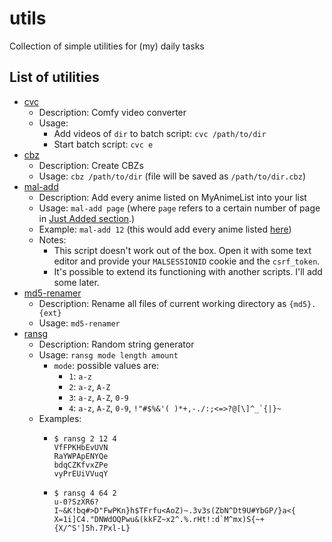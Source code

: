 # utils

Collection of simple utilities for (my) daily tasks

## List of utilities

- [cvc](https://raw.githubusercontent.com/nxnev/utils/master/bin/cvc)
  - Description: Comfy video converter
  - Usage:
    - Add videos of `dir` to batch script: `cvc /path/to/dir`
    - Start batch script: `cvc e`
- [cbz](https://raw.githubusercontent.com/nxnev/utils/master/bin/cbz)
  - Description: Create CBZs
  - Usage: `cbz /path/to/dir` (file will be saved as `/path/to/dir.cbz`)
- [mal-add](https://raw.githubusercontent.com/nxnev/utils/master/bin/mal-add)
  - Description: Add every anime listed on MyAnimeList into your list
  - Usage: `mal-add page` (where `page` refers to a certain number of page in [Just Added section](https://myanimelist.net/anime.php?o=9&c%5B0%5D=a&c%5B1%5D=d&cv=2&w=1).)
  - Example: `mal-add 12` (this would add every anime listed [here](https://myanimelist.net/anime.php?o=9&c[0]=a&c[1]=d&cv=2&w=1&show=550))
  - Notes:
    - This script doesn't work out of the box. Open it with some text editor and provide your `MALSESSIONID` cookie and the `csrf_token`.
    - It's possible to extend its functioning with another scripts. I'll add some later.
- [md5-renamer](https://raw.githubusercontent.com/nxnev/utils/master/bin/md5-renamer)
  - Description: Rename all files of current working directory as `{md5}.{ext}`
  - Usage: `md5-renamer`
- [ransg](https://raw.githubusercontent.com/nxnev/utils/master/bin/ransg)
  - Description: Random string generator
  - Usage: `ransg mode length amount`
    - `mode`: possible values are:
      - `1`: `a-z`
      - `2`: `a-z`, `A-Z`
      - `3`: `a-z`, `A-Z`, `0-9`
      - `4`: `a-z`, `A-Z`, `0-9`, ``!"#$%&'( )*+,-./:;<=>?@[\]^_`{|}~``
  - Examples:
    - ```
      $ ransg 2 12 4
      VfFPKHbEvUVN
      RaYWPApENYQe
      bdqCZKfvxZPe
      vyPrEUiVVuqY
      ```
    - ```
      $ ransg 4 64 2
      u-0?SzXR6?I~&K!bq#>D"FwPKn}h$TFrfu<AoZ)~.3v3s(ZbN^Dt9U#YbGP/}a<{
      X=1i]C4."DNWdOQPwu&(kkFZ~x2^.%.rHt!:d`M^mx)S{~+{X/^S']5h.7Pxl-L}
      ```
